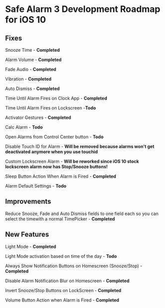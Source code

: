 # Safe Alarm 3 Development Roadmap for iOS 10

## Fixes

Snooze Time - **Completed**

Alarm Volume - **Completed**

Fade Audio - **Completed**

Vibration - **Completed**

Auto Dismiss - **Completed**

Time Until Alarm Fires on Clock App - **Completed**

Time Until Alarm Fires on Lockscreen -**Todo**

Activator Gestures - **Completed**

Calc Alarm - **Todo**

Open Alarms from Control Center button - **Todo**

Disable Touch ID for Alarm - **Will be removed because alarms won't get deactivated anymore when you use touchid**

Custom Lockscreen Alarm - **Will be reworked since iOS 10 stock lockscreen alarm now has Stop/Snooze buttons!**

Sleep Button Action When Alarm is Fired - **Completed**

Alarm Default Settings - **Todo**

## Improvements

Reduce Snooze, Fade and Auto Dismiss fields to one field each so you can select the timewith a normal TimePicker - **Completed**

## New Features

Light Mode - **Completed**

Light Mode activation based on time of the day - **Todo**

Always Show Notification Buttons on Homescreen (Snooze/Stop) - **Completed**

Disable Alarm Notification Blur on Homescreen - **Completed**

Invert Snooze/Stop Buttons on LockScreen - **Completed**

Volume Button Action when Alarm is Fired - **Completed**

